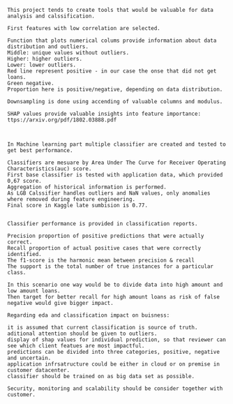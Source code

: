     This project tends to create tools that would be valuable for data analysis and calssification. 
    
    First features with low correlation are selected.
    
    Function that plots numerical colums provide information about data distribution and outliers.
    Middle: unique values without outliers.
    Higher: higher outliers.
    Lower: lower outliers.
    Red line represent positive - in our case the onse that did not get loans.
    Green negative.
    Proportion here is positive/negative, depending on data distribution.
    
    Downsampling is done using accending of valuable columns and modulus.
    
    SHAP values provide valuable insights into feature importance: ttps://arxiv.org/pdf/1802.03888.pdf
    
    
    
    In Machine learning part multiple classifier are created and tested to get best performance.
    
    Classifiers are mesuare by Area Under The Curve for Receiver Operating Characteristics(auc) score.
    First base classifier is tested with application data, which provided 0,67 score.
    Aggregation of historical information is performed.
    As LGB Calssifier handles outliers and NaN values, only anomalies where removed during feature engineering.
    Final score in Kaggle late sumbision is 0.77.
    
    
    Classifier performance is provided in classification reports.
    
    Precision proportion of positive predictions that were actually correct.
    Recall proportion of actual positive cases that were correctly identified.
    The f1-score is the harmonic mean between precision & recall
    The support is the total number of true instances for a particular class.
    
    In this scenario one way would be to divide data into high amount and low amount loans.
    Then target for better recall for high amount loans as risk of false negative would give bigger impact.
    
    Regarding eda and classification impact on buisness:
    
    it is assumed that current classification is source of truth.
    aditional attention should be given to outliers.
    display of shap values for individual prediction, so that reviewer can see which client featues are most impactful.
    predictions can be divided into three categories, positive, negative and uncertain.
    application infrsatructure could be either in cloud or on premise in customer datacenter.
    classifier should be trained on as big data set as possible.
    
    Security, monitoring and scalability should be consider together with customer.
